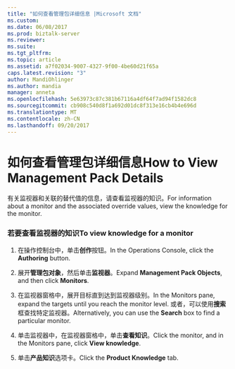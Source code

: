 ```yaml
---
title: "如何查看管理包详细信息 |Microsoft 文档"
ms.custom: 
ms.date: 06/08/2017
ms.prod: biztalk-server
ms.reviewer: 
ms.suite: 
ms.tgt_pltfrm: 
ms.topic: article
ms.assetid: a7f02034-9007-4327-9f00-4be60d21f65a
caps.latest.revision: "3"
author: MandiOhlinger
ms.author: mandia
manager: anneta
ms.openlocfilehash: 5e63973c87c381b67116a4df64f7ad94f1582dc8
ms.sourcegitcommit: cb908c540d8f1a692d01dc8f313e16cb4b4e696d
ms.translationtype: MT
ms.contentlocale: zh-CN
ms.lasthandoff: 09/20/2017
---
```

# <a name="how-to-view-management-pack-details"></a><span data-ttu-id="b9fa6-102">如何查看管理包详细信息</span><span class="sxs-lookup"><span data-stu-id="b9fa6-102">How to View Management Pack Details</span></span>
<span data-ttu-id="b9fa6-103">有关监视器和关联的替代值的信息，请查看监视器的知识。</span><span class="sxs-lookup"><span data-stu-id="b9fa6-103">For information about a monitor and the associated override values, view the knowledge for the monitor.</span></span>  
  
### <a name="to-view-knowledge-for-a-monitor"></a><span data-ttu-id="b9fa6-104">若要查看监视器的知识</span><span class="sxs-lookup"><span data-stu-id="b9fa6-104">To view knowledge for a monitor</span></span>  
  
1.  <span data-ttu-id="b9fa6-105">在操作控制台中，单击**创作**按钮。</span><span class="sxs-lookup"><span data-stu-id="b9fa6-105">In the Operations Console, click the **Authoring** button.</span></span>  
  
2.  <span data-ttu-id="b9fa6-106">展开**管理包对象**，然后单击**监视器**。</span><span class="sxs-lookup"><span data-stu-id="b9fa6-106">Expand **Management Pack Objects**, and then click **Monitors**.</span></span>  
  
3.  <span data-ttu-id="b9fa6-107">在监视器窗格中，展开目标直到达到监视器级别。</span><span class="sxs-lookup"><span data-stu-id="b9fa6-107">In the Monitors pane, expand the targets until you reach the monitor level.</span></span> <span data-ttu-id="b9fa6-108">或者，可以使用**搜索**框查找特定监视器。</span><span class="sxs-lookup"><span data-stu-id="b9fa6-108">Alternatively, you can use the **Search** box to find a particular monitor.</span></span>  
  
4.  <span data-ttu-id="b9fa6-109">单击监视器中，在监视器窗格中，单击**查看知识**。</span><span class="sxs-lookup"><span data-stu-id="b9fa6-109">Click the monitor, and in the Monitors pane, click **View knowledge**.</span></span>  
  
5.  <span data-ttu-id="b9fa6-110">单击**产品知识**选项卡。</span><span class="sxs-lookup"><span data-stu-id="b9fa6-110">Click the **Product Knowledge** tab.</span></span>